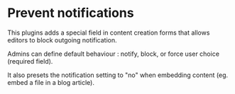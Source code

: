 # Prevent notifications

This plugins adds a special field in content creation forms that allows editors to block outgoing notification.

Admins can define default behaviour : notify, block, or force user choice (required field).

It also presets the notification setting to "no" when embedding content (eg. embed a file in a blog article).





